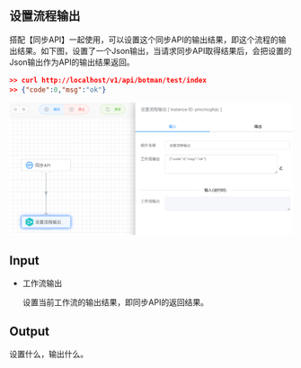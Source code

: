 ## 设置流程输出

搭配【同步API】一起使用，可以设置这个同步API的输出结果，即这个流程的输出结果。如下图，设置了一个Json输出，当请求同步API取得结果后，会把设置的Json输出作为API的输出结果返回。

```json
>> curl http://localhost/v1/api/botman/test/index
>> {"code":0,"msg":"ok"}
```



<img src="./img/output.png" alt="image-20241013092554498" style="zoom:67%;" />



## Input

- 工作流输出

  设置当前工作流的输出结果，即同步API的返回结果。



## Output

设置什么，输出什么。